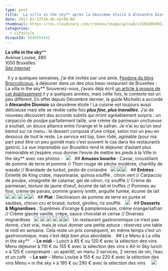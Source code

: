 ```yaml
---
type: post
title: 'La villa in the sky** après la deuxième étoile à Alexandre Dionisio'
date: 2017-02-12T20:46:42+00:00
thumbnail: https://res.cloudinary.com/crokmou/image/upload/v1501606092/restaurant-la-villa-in-the-sky-alexandre-dionisio-bruxelles-gastronomique-crokmou-blog-cuisine-voyage-belgique-18-160x107_oa4tb2.jpg
categories: 
  - Lifestyle
disqusId: 5545553432
---
```


**La ville in the sky****  
Avenue Louise, 480  
1050 Bruxelles  
[_Site Internet_](http://www.lavillainthesky.be/)

  Il y a quelques semaines, j’ai été invitée par une amie, [Feodora du blog Broccolicious](http://broccolicious.net/), à déjeuner dans un des plus beau restaurant de Bruxelles : La villa in the sky** Souvenez-vous, j’avais déjà écrit [un article à propos de cet établissement](http://www.crokmou.com/2015/05/la-villa-in-the-sky-par-alexandre-dionisio) il y a quelques années, mais cette fois, le contexte est un peu différent. En effet depuis Décembre dernier, la guide Michelin a accordé à **Alexandre Dionisio** sa deuxième étoile ! La cuisine est toujours aussi délicieuse mais elle se révèle cette fois _**plus fine, plus travaillée**_. J’ai de nouveau découvert des accords subtils qui m’ont agréablement surpris : un carpaccio de poulpe parfaitement taillé, une crème de parmesan onctueuse à souhait, un douce alliance entre l’orange et le safran. Je n’ai eu qu’un seul bémol sur ce menu : le dessert composé d’une crêpe, selon moi un peu en dessous de tout le reste. Le service est top, bien rôdé, agréable (pour ma part peut être un peu guindé mais c’est souvent le cas dans les restaurants gastro). La _vue imprenable sur Bruxelles_ rend le déjeuner d’autant plus mémorable et j’espère vous donner l’envie de mettre les pieds à la Ville in the sky** avec ces photos :   ![](https://res.cloudinary.com/crokmou/image/upload/v1501606096/restaurant-la-villa-in-the-sky-alexandre-dionisio-bruxelles-gastronomique-crokmou-blog-cuisine-voyage-belgique-16_kdsse9.jpg)   ## **Amuses bouche** : Caviar, croustillant de pomme de terre et pomme // Thon rouge de pêche modérée, chantilly de wasabi // Brandade de turbot, pesto de coriandre   ![](https://res.cloudinary.com/crokmou/image/upload/v1501606084/restaurant-la-villa-in-the-sky-alexandre-dionisio-bruxelles-gastronomique-crokmou-blog-cuisine-voyage-belgique-1_sjevjh.jpg) ![](https://res.cloudinary.com/crokmou/image/upload/v1501606084/restaurant-la-villa-in-the-sky-alexandre-dionisio-bruxelles-gastronomique-crokmou-blog-cuisine-voyage-belgique-2_kc4r2c.jpg)![](https://res.cloudinary.com/crokmou/image/upload/v1501606086/restaurant-la-villa-in-the-sky-alexandre-dionisio-bruxelles-gastronomique-crokmou-blog-cuisine-voyage-belgique-5_hvsxey.jpg)   ## **Entrées** : Émietté de King crabe, mayonnaise, quinoa soufflé , citron vert // Carpaccio de poulpe, vinaigrette de calamar, gel de citron, riz soufflé // Crème de parmesan, texture de jaune d’oeuf, écume de lait et truffes // Pommes au four, crème de panais, pomme granny smith, anguille fumée, écume de lait   ![](https://res.cloudinary.com/crokmou/image/upload/v1501606083/restaurant-la-villa-in-the-sky-alexandre-dionisio-bruxelles-gastronomique-crokmou-blog-cuisine-voyage-belgique-3_sdyvvz.jpg) ![](https://res.cloudinary.com/crokmou/image/upload/v1501606088/restaurant-la-villa-in-the-sky-alexandre-dionisio-bruxelles-gastronomique-crokmou-blog-cuisine-voyage-belgique-4_cysrhm.jpg) ![](https://res.cloudinary.com/crokmou/image/upload/v1501606089/restaurant-la-villa-in-the-sky-alexandre-dionisio-bruxelles-gastronomique-crokmou-blog-cuisine-voyage-belgique-6_sr0ldn.jpg) ![](https://res.cloudinary.com/crokmou/image/upload/v1501606088/restaurant-la-villa-in-the-sky-alexandre-dionisio-bruxelles-gastronomique-crokmou-blog-cuisine-voyage-belgique-7_nlxudl.jpg)![](https://res.cloudinary.com/crokmou/image/upload/v1501606089/restaurant-la-villa-in-the-sky-alexandre-dionisio-bruxelles-gastronomique-crokmou-blog-cuisine-voyage-belgique-8_oxeqne.jpg)   ## **Plat** : Déclinaison de pomme de terre en purée et sautées, chicon cru et braisé, turbot, girolles, riz soufflé.   ![](https://res.cloudinary.com/crokmou/image/upload/v1501606088/restaurant-la-villa-in-the-sky-alexandre-dionisio-bruxelles-gastronomique-crokmou-blog-cuisine-voyage-belgique-9_csw353.jpg)   ## **Desserts & Mignardises** : Suprêmes d’orange & pamplemousse, crème orange/safran // Crème glacée vanille, crêpe, sauce chocolat et cerise // Diverses mignardises   ![](https://res.cloudinary.com/crokmou/image/upload/v1501606090/restaurant-la-villa-in-the-sky-alexandre-dionisio-bruxelles-gastronomique-crokmou-blog-cuisine-voyage-belgique-10_ynilo5.jpg) ![](https://res.cloudinary.com/crokmou/image/upload/v1501606094/restaurant-la-villa-in-the-sky-alexandre-dionisio-bruxelles-gastronomique-crokmou-blog-cuisine-voyage-belgique-11_opu8aw.jpg) ![](https://res.cloudinary.com/crokmou/image/upload/v1501606092/restaurant-la-villa-in-the-sky-alexandre-dionisio-bruxelles-gastronomique-crokmou-blog-cuisine-voyage-belgique-12_medbp5.jpg) ![](https://res.cloudinary.com/crokmou/image/upload/v1501606091/restaurant-la-villa-in-the-sky-alexandre-dionisio-bruxelles-gastronomique-crokmou-blog-cuisine-voyage-belgique-13_gi1188.jpg) ![](https://res.cloudinary.com/crokmou/image/upload/v1501606093/restaurant-la-villa-in-the-sky-alexandre-dionisio-bruxelles-gastronomique-crokmou-blog-cuisine-voyage-belgique-14_ykpewi.jpg)![](https://res.cloudinary.com/crokmou/image/upload/v1501606093/restaurant-la-villa-in-the-sky-alexandre-dionisio-bruxelles-gastronomique-crokmou-blog-cuisine-voyage-belgique-15_aeodf2.jpg)   Un restaurant gastronomique ce n’est pas donné, c’est vrai, mais je vous donner une petite astuce : réservez une table le midi en semaine. Cela reste un prix conséquent, en même temps c’est un gastronomique, mais c’est déjà bien plus abordable.   ## Le Menu à La villa in the sky**   – **Le midi** – Lunch à 85 € ou 120 € avec la sélection des vins Menu déjeuner à 110 € ou 155 € avec la sélection des vins « All-in Sky lunch » à 125 € comprenant : un apéritif, un menu 3 services, 2 verres de vin, l’eau et un café   – **Le soir** – Menu Louise à 155 € ou 220 € avec la sélection des vins Menu « in the sky » à 195 € ou 290 € avec la sélection des vins     ![](https://res.cloudinary.com/crokmou/image/upload/v1501606097/restaurant-la-villa-in-the-sky-alexandre-dionisio-bruxelles-gastronomique-crokmou-blog-cuisine-voyage-belgique-19_dazafi.jpg)